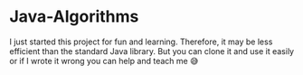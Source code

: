 # Java-Algorithms

I just started this project for fun and learning.
Therefore, it may be less efficient than the standard Java library. 
But you can clone it and use it easily or if I wrote it wrong you can help and teach me 😅